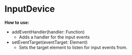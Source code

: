 # InputDevice

**How to use:**
- addEventHandler(handler: Function)
    - Adds a handler for the input events
- setEventTarget(eventTarget: Element)
    - Sets the target element to listen for input events from.
